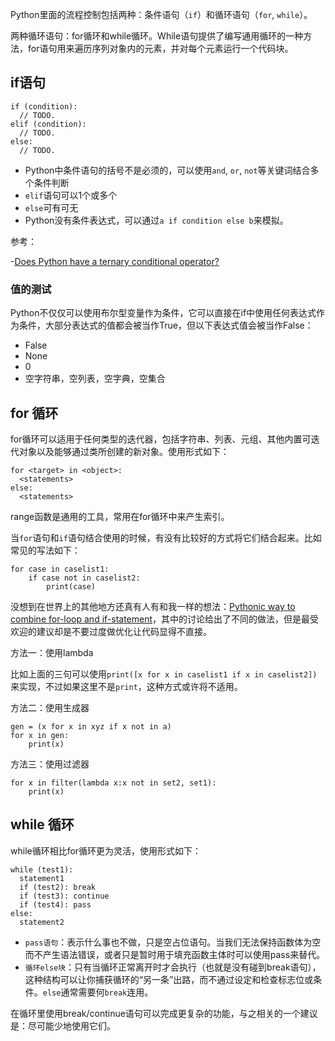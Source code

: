 Python里面的流程控制包括两种：条件语句（`if`）和循环语句（`for`, `while`）。

两种循环语句：for循环和while循环。While语句提供了编写通用循环的一种方法，for语句用来遍历序列对象内的元素，并对每个元素运行一个代码块。

## if语句

```
if (condition):
  // TODO.
elif (condition):
  // TODO.
else:
  // TODO.
```

- Python中条件语句的括号不是必须的，可以使用`and`, `or`, `not`等关键词结合多个条件判断
- `elif`语句可以1个或多个
- `else`可有可无
- Python没有条件表达式，可以通过`a if condition else b`来模拟。

参考：

-[Does Python have a ternary conditional operator?](https://stackoverflow.com/questions/394809/does-python-have-a-ternary-conditional-operator)

### 值的测试

Python不仅仅可以使用布尔型变量作为条件，它可以直接在if中使用任何表达式作为条件，大部分表达式的值都会被当作True，但以下表达式值会被当作False：

- False
- None
- 0
- 空字符串，空列表，空字典，空集合


## for 循环

for循环可以适用于任何类型的迭代器，包括字符串、列表、元组、其他内置可迭代对象以及能够通过类所创建的新对象。使用形式如下：

```
for <target> in <object>:
  <statements>
else:
  <statements>
```

range函数是通用的工具，常用在for循环中来产生索引。

当`for`语句和`if`语句结合使用的时候，有没有比较好的方式将它们结合起来。比如常见的写法如下：

```
for case in caselist1:
    if case not in caselist2:
        print(case)
```

没想到在世界上的其他地方还真有人有和我一样的想法：[Pythonic way to combine for-loop and if-statement](https://stackoverflow.com/questions/6981717/pythonic-way-to-combine-for-loop-and-if-statement)，其中的讨论给出了不同的做法，但是最受欢迎的建议却是不要过度做优化让代码显得不直接。

方法一：使用lambda

比如上面的三句可以使用`print([x for x in caselist1 if x in caselist2])`来实现，不过如果这里不是`print`，这种方式或许将不适用。

方法二：使用生成器

```
gen = (x for x in xyz if x not in a)
for x in gen:
    print(x)
```

方法三：使用过滤器

```
for x in filter(lambda x:x not in set2, set1):
    print(x)
```

## while 循环

while循环相比for循环更为灵活，使用形式如下：

```
while (test1):
  statement1
  if (test2): break
  if (test3): continue
  if (test4): pass
else:
  statement2
```

- `pass语句`：表示什么事也不做，只是空占位语句。当我们无法保持函数体为空而不产生语法错误，或者只是暂时用于填充函数主体时可以使用pass来替代。
- `循环else块`：只有当循环正常离开时才会执行（也就是没有碰到break语句），这种结构可以让你捕获循环的“另一条”出路，而不通过设定和检查标志位或条件。`else`通常需要何`break`连用。

在循环里使用break/continue语句可以完成更复杂的功能，与之相关的一个建议是：尽可能少地使用它们。

